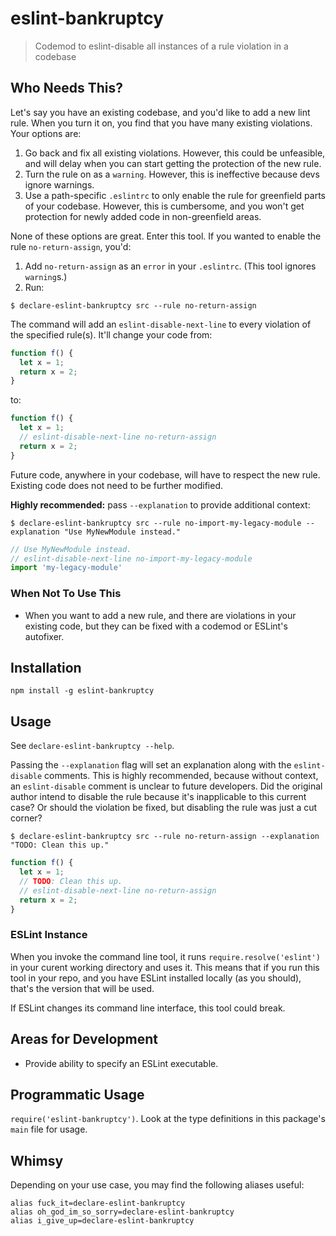 # eslint-bankruptcy
> Codemod to eslint-disable all instances of a rule violation in a codebase

## Who Needs This?
Let's say you have an existing codebase, and you'd like to add a new lint rule. When you turn it on, you find that you have many existing violations. Your options are:

1. Go back and fix all existing violations. However, this could be unfeasible, and will delay when you can start getting the protection of the new rule.
1. Turn the rule on as a `warning`. However, this is ineffective because devs ignore warnings.
1. Use a path-specific `.eslintrc` to only enable the rule for greenfield parts of your codebase. However, this is cumbersome, and you won't get protection for newly added code in non-greenfield areas.

None of these options are great. Enter this tool. If you wanted to enable the rule `no-return-assign`, you'd:

1. Add `no-return-assign` as an `error` in your `.eslintrc`. (This tool ignores `warning`s.)
1. Run:
  ```
  $ declare-eslint-bankruptcy src --rule no-return-assign
  ```

The command will add an `eslint-disable-next-line` to every violation of the specified rule(s). It'll change your code from:

```js
function f() {
  let x = 1;
  return x = 2;
}
```

to:

```js
function f() {
  let x = 1;
  // eslint-disable-next-line no-return-assign
  return x = 2;
}
```

Future code, anywhere in your codebase, will have to respect the new rule. Existing code does not need to be further modified.

**Highly recommended:** pass `--explanation` to provide additional context:

```
$ declare-eslint-bankruptcy src --rule no-import-my-legacy-module --explanation "Use MyNewModule instead."
```

```js
// Use MyNewModule instead.
// eslint-disable-next-line no-import-my-legacy-module
import 'my-legacy-module'
```

### When Not To Use This
* When you want to add a new rule, and there are violations in your existing code, but they can be fixed with a codemod or ESLint's autofixer.

## Installation
```
npm install -g eslint-bankruptcy
```

## Usage
See `declare-eslint-bankruptcy --help`.

Passing the `--explanation` flag will set an explanation along with the `eslint-disable` comments. This is highly recommended, because without context, an `eslint-disable` comment is unclear to future developers. Did the original author intend to disable the rule because it's inapplicable to this current case? Or should the violation be fixed, but disabling the rule was just a cut corner?

```
$ declare-eslint-bankruptcy src --rule no-return-assign --explanation "TODO: Clean this up."
```

```js
function f() {
  let x = 1;
  // TODO: Clean this up.
  // eslint-disable-next-line no-return-assign
  return x = 2;
}
```

### ESLint Instance
When you invoke the command line tool, it runs `require.resolve('eslint')` in your curent working directory and uses it. This means that if you run this tool in your repo, and you have ESLint installed locally (as you should), that's the version that will be used.

If ESLint changes its command line interface, this tool could break.

## Areas for Development
* Provide ability to specify an ESLint executable.

## Programmatic Usage
`require('eslint-bankruptcy')`. Look at the type definitions in this package's `main` file for usage.

## Whimsy
Depending on your use case, you may find the following aliases useful:

```
alias fuck_it=declare-eslint-bankruptcy
alias oh_god_im_so_sorry=declare-eslint-bankruptcy
alias i_give_up=declare-eslint-bankruptcy
```